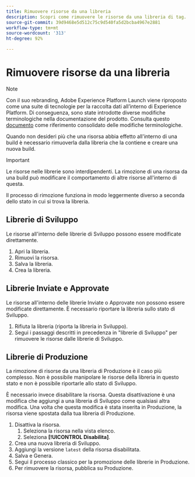 ```yaml
---
title: Rimuovere risorse da una libreria
description: Scopri come rimuovere le risorse da una libreria di tag.
source-git-commit: 39d9468e5d512c75c9d540fa5d2bcba4967e2881
workflow-type: tm+mt
source-wordcount: '313'
ht-degree: 92%

---
```


# Rimuovere risorse da una libreria

>[!NOTE]
>
>Con il suo rebranding, Adobe Experience Platform Launch viene riproposto come una suite di tecnologie per la raccolta dati all’interno di Experience Platform. Di conseguenza, sono state introdotte diverse modifiche terminologiche nella documentazione del prodotto. Consulta questo [documento](../../term-updates.md) come riferimento consolidato delle modifiche terminologiche.

Quando non desideri più che una risorsa abbia effetto all&#39;interno di una build è necessario rimuoverla dalla libreria che la contiene e creare una nuova build.

>[!IMPORTANT]
>
>Le risorse nelle librerie sono interdipendenti. La rimozione di una risorsa da una build può modificare il comportamento di altre risorse all&#39;interno di questa.

Il processo di rimozione funziona in modo leggermente diverso a seconda dello stato in cui si trova la libreria.

## Librerie di Sviluppo

Le risorse all&#39;interno delle librerie di Sviluppo possono essere modificate direttamente.

1. Apri la libreria.
1. Rimuovi la risorsa.
1. Salva la libreria.
1. Crea la libreria.

## Librerie Inviate e Approvate

Le risorse all&#39;interno delle librerie Inviate o Approvate non possono essere modificate direttamente. È necessario riportare la libreria sullo stato di Sviluppo.

1. Rifiuta la libreria (riporta la libreria in Sviluppo).
1. Segui i passaggi descritti in precedenza in &quot;librerie di Sviluppo&quot; per rimuovere le risorse dalle librerie di Sviluppo.

## Librerie di Produzione

La rimozione di risorse da una libreria di Produzione è il caso più complesso. Non è possibile manipolare le risorse della libreria in questo stato e non è possibile riportarle allo stato di Sviluppo.

È necessario invece disabilitare la risorsa. Questa disattivazione è una modifica che aggiungi a una libreria di Sviluppo come qualsiasi altra modifica. Una volta che questa modifica è stata inserita in Produzione, la risorsa viene spostata dalla tua libreria di Produzione.

1. Disattiva la risorsa.
   1. Seleziona la risorsa nella vista elenco.
   1. Seleziona **[!UICONTROL Disabilita]**.
1. Crea una nuova libreria di Sviluppo.
1. Aggiungi la versione `latest` della risorsa disabilitata.
1. Salva e Genera.
1. Segui il processo classico per la promozione delle librerie in Produzione.
1. Per rimuovere la risorsa, pubblica su Produzione.
